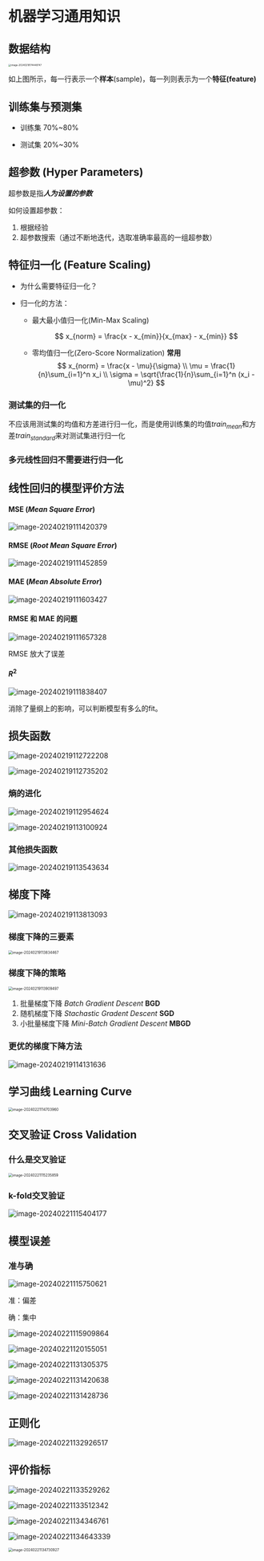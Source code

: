 # 机器学习通用知识



## 数据结构

<img src="https://picbed-1255660905.cos.ap-chengdu.myqcloud.com/doc/image-20240218174448747.png" alt="image-20240218174448747" style="zoom:33%;" />

如上图所示，每一行表示一个**样本**(sample)，每一列则表示为一个**特征(feature)**

## 训练集与预测集

- 训练集 70%~80%

- 测试集 20%~30%

## 超参数 (Hyper Parameters)

超参数是指***人为设置的参数***

如何设置超参数：

1. 根据经验
2. 超参数搜索（通过不断地迭代，选取准确率最高的一组超参数）

## 特征归一化 (Feature Scaling)

- 为什么需要特征归一化？

- 归一化的方法：

  - 最大最小值归一化(Min-Max Scaling)

    
    $$
    x_{norm} = \frac{x - x_{min}}{x_{max} - x_{min}}
    $$

  - 零均值归一化(Zero-Score Normalization) **常用**
    $$
    x_{norm} = \frac{x - \mu}{\sigma} \\ 
    \mu = \frac{1}{n}\sum_{i=1}^n x_i \\
    \sigma = \sqrt{\frac{1}{n}\sum_{i=1}^n (x_i - \mu)^2}
    $$

### 测试集的归一化

不应该用测试集的均值和方差进行归一化，而是使用训练集的均值$train_{mean}$和方差$train_{standard}$来对测试集进行归一化



### 多元线性回归不需要进行归一化





## 线性回归的模型评价方法

#### **MSE** (*Mean Square Error*)

![image-20240219111420379](https://picbed-1255660905.cos.ap-chengdu.myqcloud.com/doc/image-20240219111420379.png)

#### **RMSE** (*Root Mean Square Error*)

![image-20240219111452859](https://picbed-1255660905.cos.ap-chengdu.myqcloud.com/doc/image-20240219111452859.png)

#### MAE (*Mean Absolute Error*)

![image-20240219111603427](https://picbed-1255660905.cos.ap-chengdu.myqcloud.com/doc/image-20240219111603427.png)

#### RMSE 和 MAE 的问题

![image-20240219111657328](https://picbed-1255660905.cos.ap-chengdu.myqcloud.com/doc/image-20240219111657328.png)

RMSE 放大了误差

#### $R^2$

![image-20240219111838407](https://picbed-1255660905.cos.ap-chengdu.myqcloud.com/doc/image-20240219111838407.png)

消除了量纲上的影响，可以判断模型有多么的fit。



## 损失函数

![image-20240219112722208](https://picbed-1255660905.cos.ap-chengdu.myqcloud.com/doc/image-20240219112722208.png)

![image-20240219112735202](https://picbed-1255660905.cos.ap-chengdu.myqcloud.com/doc/image-20240219112735202.png)

### 熵的进化

![image-20240219112954624](https://picbed-1255660905.cos.ap-chengdu.myqcloud.com/doc/image-20240219112954624.png)

![image-20240219113100924](https://picbed-1255660905.cos.ap-chengdu.myqcloud.com/doc/image-20240219113100924.png)

### 其他损失函数

![image-20240219113543634](https://picbed-1255660905.cos.ap-chengdu.myqcloud.com/doc/image-20240219113543634.png)



## 梯度下降

![image-20240219113813093](https://picbed-1255660905.cos.ap-chengdu.myqcloud.com/doc/image-20240219113813093.png)

### 梯度下降的三要素

<img src="https://picbed-1255660905.cos.ap-chengdu.myqcloud.com/doc/image-20240219113834467.png" alt="image-20240219113834467" style="zoom: 50%;" />

### 梯度下降的策略

<img src="https://picbed-1255660905.cos.ap-chengdu.myqcloud.com/doc/image-20240219113909497.png" alt="image-20240219113909497" style="zoom:50%;" />

1. 批量梯度下降 *Batch Gradient Descent* **BGD**
2. 随机梯度下降 *Stachastic Gradent Descent*  **SGD**
3. 小批量梯度下降 *Mini-Batch Gradient Descent*  **MBGD**



### 更优的梯度下降方法

![image-20240219114131636](https://picbed-1255660905.cos.ap-chengdu.myqcloud.com/doc/image-20240219114131636.png)



## 学习曲线 Learning Curve

<img src="https://picbed-1255660905.cos.ap-chengdu.myqcloud.com/doc/image-20240221114703960.png" alt="image-20240221114703960" style="zoom:50%;" />

## 交叉验证 Cross Validation

### 什么是交叉验证

<img src="https://picbed-1255660905.cos.ap-chengdu.myqcloud.com/doc/image-20240221115235859.png" alt="image-20240221115235859" style="zoom:50%;" />

### k-fold交叉验证

![image-20240221115404177](https://picbed-1255660905.cos.ap-chengdu.myqcloud.com/doc/image-20240221115404177.png)

## 模型误差

### 准与确

![image-20240221115750621](https://picbed-1255660905.cos.ap-chengdu.myqcloud.com/doc/image-20240221115750621.png)

准：偏差

确：集中

![image-20240221115909864](https://picbed-1255660905.cos.ap-chengdu.myqcloud.com/doc/image-20240221115909864.png)

![image-20240221120155051](https://picbed-1255660905.cos.ap-chengdu.myqcloud.com/doc/image-20240221120155051.png)

![image-20240221131305375](https://picbed-1255660905.cos.ap-chengdu.myqcloud.com/doc/image-20240221131305375.png)

![image-20240221131420638](https://picbed-1255660905.cos.ap-chengdu.myqcloud.com/doc/image-20240221131420638.png)

![image-20240221131428736](https://picbed-1255660905.cos.ap-chengdu.myqcloud.com/doc/image-20240221131428736.png)

## 正则化

![image-20240221132926517](https://picbed-1255660905.cos.ap-chengdu.myqcloud.com/doc/image-20240221132926517.png)

## 评价指标

![image-20240221133529262](https://picbed-1255660905.cos.ap-chengdu.myqcloud.com/doc/image-20240221133529262.png)

![image-20240221133512342](https://picbed-1255660905.cos.ap-chengdu.myqcloud.com/doc/image-20240221133512342.png)

![image-20240221134346761](https://picbed-1255660905.cos.ap-chengdu.myqcloud.com/doc/image-20240221134346761.png)

![image-20240221134643339](https://picbed-1255660905.cos.ap-chengdu.myqcloud.com/doc/image-20240221134643339.png)

<img src="https://picbed-1255660905.cos.ap-chengdu.myqcloud.com/doc/image-20240221134730927.png" alt="image-20240221134730927" style="zoom:50%;" />
